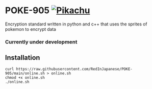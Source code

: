 # POKE-905 [![Pikachu](https://img.pokemondb.net/sprites/black-white/anim/normal/pikachu.gif)](https://pokemondb.net/pokedex/pikachu)
Encryption standard written in python and c++ that uses the sprites of pokemon to encrypt data

### Currently under development

## Installation
```
curl https://raw.githubusercontent.com/RedInJapanese/POKE-905/main/online.sh > online.sh
chmod +x online.sh
./online.sh
```
